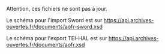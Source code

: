 Attention, ces fichiers ne sont pas à jour.

Le schéma pour l'import Sword est sur https://api.archives-ouvertes.fr/documents/aofr-sword.xsd

Le schéma pour l'export TEI-HAL est sur https://api.archives-ouvertes.fr/documents/aofr.xsd
